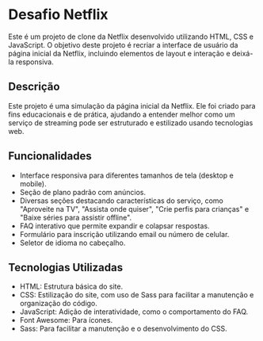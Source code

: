 # Desafio Netflix

Este é um projeto de clone da Netflix desenvolvido utilizando HTML, CSS e JavaScript. O objetivo deste projeto é recriar a interface de usuário da página inicial da Netflix, incluindo elementos de layout e interação e deixá-la responsiva.

## Descrição

Este projeto é uma simulação da página inicial da Netflix. Ele foi criado para fins educacionais e de prática, ajudando a entender melhor como um serviço de streaming pode ser estruturado e estilizado usando tecnologias web.

## Funcionalidades
- Interface responsiva para diferentes tamanhos de tela (desktop e mobile).
- Seção de plano padrão com anúncios.
- Diversas seções destacando características do serviço, como "Aproveite na TV", "Assista onde quiser", "Crie perfis para crianças" e "Baixe séries para assistir offline".
- FAQ interativo que permite expandir e colapsar respostas.
- Formulário para inscrição utilizando email ou número de celular.
- Seletor de idioma no cabeçalho.

## Tecnologias Utilizadas
- HTML: Estrutura básica do site.
- CSS: Estilização do site, com uso de Sass para facilitar a manutenção e organização do código.
- JavaScript: Adição de interatividade, como o comportamento do FAQ.
- Font Awesome: Para ícones.
- Sass: Para facilitar a manutenção e o desenvolvimento do CSS.
